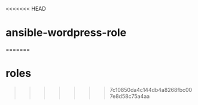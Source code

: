 <<<<<<< HEAD
# ansible-wordpress-role
=======
# roles
>>>>>>> 7c10850da4c144db4a8268fbc007e8d58c75a4aa

